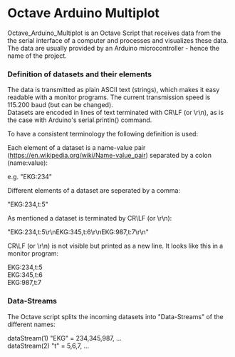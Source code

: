 # Octave Arduino Multiplot
Octave_Arduino_Multiplot is an Octave Script that receives data from the the serial interface of a computer and processes and visualizes these data. The data are usually provided by an Arduino microcontroller - hence the name of the project.

### Definition of datasets and their elements
The data is transmitted as plain ASCII text (strings), which makes it easy readable with a monitor programs. The current transmission speed is 115.200 baud (but can be changed).<br>
Datasets are encoded in lines of text terminated with CR\LF (or \r\n), as is the case with Arduino's serial.println() command.

To have a consistent terminology the following definition is used:

Each element of a dataset is a name-value pair (https://en.wikipedia.org/wiki/Name-value_pair) separated by a colon (name:value): 

e.g. "EKG:234"

Different elements of a dataset are seperated by a comma: 

"EKG:234,t:5"

As mentioned a dataset is terminated by CR\LF (or \r\n):  

"EKG:234,t:5\r\nEKG:345,t:6\r\nEKG:987,t:7\r\n"

CR\LF (or \r\n) is not visible but printed as a new line. It looks like this in a monitor program: 

EKG:234,t:5<br>
EKG:345,t:6<br>
EKG:987,t:7<br>

### Data-Streams
The Octave script splits the incoming datasets into "Data-Streams" of the different names:

dataStream(1) "EKG" = 234,345,987, ...<br>
dataStream(2) "t"   = 5,6,7, ...<br>

